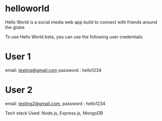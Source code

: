 # helloworld
Hello World is a social media web app build to connect with friends around the globe.

To use Hello World beta, you can use the following user credentials:
# User 1
email:  testing@gmail.com
password : hello1234

# User 2
email:  testing2@gmail.com,
password : hello1234

Tech stack Used: Node.js, Express.js, MongoDB
